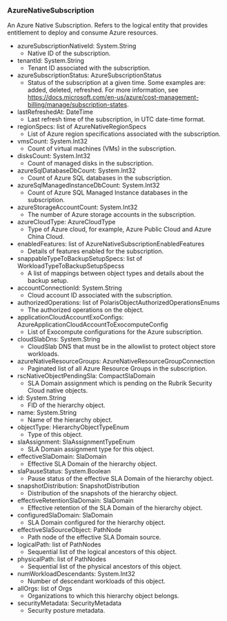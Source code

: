 ### AzureNativeSubscription
An Azure Native Subscription. Refers to the logical entity that provides entitlement to deploy and consume Azure resources.

- azureSubscriptionNativeId: System.String
  - Native ID of the subscription.
- tenantId: System.String
  - Tenant ID associated with the subscription.
- azureSubscriptionStatus: AzureSubscriptionStatus
  - Status of the subscription at a given time. Some examples are: added, deleted, refreshed. For more information, see https://docs.microsoft.com/en-us/azure/cost-management-billing/manage/subscription-states.
- lastRefreshedAt: DateTime
  - Last refresh time of the subscription, in UTC date-time format.
- regionSpecs: list of AzureNativeRegionSpecs
  - List of Azure region specifications associated with the subscription.
- vmsCount: System.Int32
  - Count of virtual machines (VMs) in the subscription.
- disksCount: System.Int32
  - Count of managed disks in the subscription.
- azureSqlDatabaseDbCount: System.Int32
  - Count of Azure SQL databases in the subscription.
- azureSqlManagedInstanceDbCount: System.Int32
  - Count of Azure SQL Managed Instance databases in the subscription.
- azureStorageAccountCount: System.Int32
  - The number of Azure storage accounts in the subscription.
- azureCloudType: AzureCloudType
  - Type of Azure cloud, for example, Azure Public Cloud and Azure China Cloud.
- enabledFeatures: list of AzureNativeSubscriptionEnabledFeatures
  - Details of features enabled for the subscription.
- snappableTypeToBackupSetupSpecs: list of WorkloadTypeToBackupSetupSpecss
  - A list of mappings between object types and details about the backup setup.
- accountConnectionId: System.String
  - Cloud account ID associated with the subscription.
- authorizedOperations: list of PolarisObjectAuthorizedOperationsEnums
  - The authorized operations on the object.
- applicationCloudAccountExoConfigs: AzureApplicationCloudAccountToExocomputeConfig
  - List of Exocompute configurations for the Azure subscription.
- cloudSlabDns: System.String
  - CloudSlab DNS that must be in the allowlist to protect object store workloads.
- azureNativeResourceGroups: AzureNativeResourceGroupConnection
  - Paginated list of all Azure Resource Groups in the subscription.
- rscNativeObjectPendingSla: CompactSlaDomain
  - SLA Domain assignment which is pending on the Rubrik Security Cloud native objects.
- id: System.String
  - FID of the hierarchy object.
- name: System.String
  - Name of the hierarchy object.
- objectType: HierarchyObjectTypeEnum
  - Type of this object.
- slaAssignment: SlaAssignmentTypeEnum
  - SLA Domain assignment type for this object.
- effectiveSlaDomain: SlaDomain
  - Effective SLA Domain of the hierarchy object.
- slaPauseStatus: System.Boolean
  - Pause status of the effective SLA Domain of the hierarchy object.
- snapshotDistribution: SnapshotDistribution
  - Distribution of the snapshots of the hierarchy object.
- effectiveRetentionSlaDomain: SlaDomain
  - Effective retention of the SLA Domain of the hierarchy object.
- configuredSlaDomain: SlaDomain
  - SLA Domain configured for the hierarchy object.
- effectiveSlaSourceObject: PathNode
  - Path node of the effective SLA Domain source.
- logicalPath: list of PathNodes
  - Sequential list of the logical ancestors of this object.
- physicalPath: list of PathNodes
  - Sequential list of the physical ancestors of this object.
- numWorkloadDescendants: System.Int32
  - Number of descendant workloads of this object.
- allOrgs: list of Orgs
  - Organizations to which this hierarchy object belongs.
- securityMetadata: SecurityMetadata
  - Security posture metadata.

